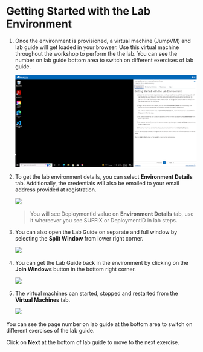 
# Getting Started with the Lab Environment

1. Once the environment is provisioned, a virtual machine (JumpVM) and lab guide will get loaded in your browser. Use this virtual machine throughout the workshop to perform the the lab. You can see the number on lab guide bottom area to switch on different exercises of lab guide.

    ![](./images/ges1.png)

1. To get the lab environment details, you can select **Environment Details** tab. Additionally, the credentials will also be emailed to your email address provided at registration. 

    ![](./images/ges3.png)

    > You will see DeploymentId value on **Environment Details** tab, use it whereever you see SUFFIX or DeploymentID in lab steps.

1. You can also open the Lab Guide on separate and full window by selecting the **Split Window** from lower right corner. 

   ![](./images/ges2.png)

1. You can get the Lab Guide back in the environment by clicking on the **Join Windows** button in the bottom right corner.

   ![](./images/ges4.png)
   
1. The virtual machines can started, stopped and restarted from the **Virtual Machines** tab.

    ![](./images/ges5.png)
 


You can see the page number on lab guide at the bottom area to switch on different exercises of the lab guide.


Click on **Next** at the bottom of lab guide to move to the next exercise.
